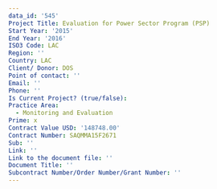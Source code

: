 ```yaml
---
data_id: '545'
Project Title: Evaluation for Power Sector Program (PSP)
Start Year: '2015'
End Year: '2016'
ISO3 Code: LAC
Region: ''
Country: LAC
Client/ Donor: DOS
Point of contact: ''
Email: ''
Phone: ''
Is Current Project? (true/false): 
Practice Area:
  - Monitoring and Evaluation
Prime: x
Contract Value USD: '148748.00'
Contract Number: SAQMMA15F2671
Sub: ''
Link: ''
Link to the document file: ''
Document Title: ''
Subcontract Number/Order Number/Grant Number: ''
---
```


